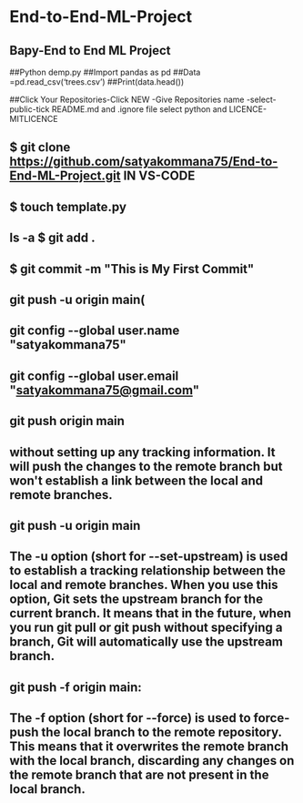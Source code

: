 # End-to-End-ML-Project
## Bapy-End to End ML Project
##Python demp.py 
##Import pandas as pd
##Data =pd.read_csv(‘trees.csv’)
##Print(data.head())

##Click Your Repositories-Click NEW  -Give  Repositories name -select-public-tick README.md and .ignore file select python and LICENCE-MITLICENCE 
##	$ git clone https://github.com/satyakommana75/End-to-End-ML-Project.git IN VS-CODE
##	$ touch template.py
##	
## ls -a	$ git add .
##	$ git commit -m "This is My First Commit"
##	git push -u origin main(    
##	 git config --global user.name "satyakommana75"
##	git config --global user.email "satyakommana75@gmail.com" 


##	git push origin main 
## without setting up any tracking information. It will push the changes to the remote branch but won't establish a link between the local and remote branches.


 ## git push -u origin main      
## The -u option (short for --set-upstream) is used to establish a tracking relationship between the local and remote branches. When you use this option, Git sets the upstream branch for the current branch. It means that in the future, when you run git pull or git push without specifying a branch, Git will automatically use the upstream branch.
## git push -f origin main:
## The -f option (short for --force) is used to force-push the local branch to the remote repository. This means that it overwrites the remote branch with the local branch, discarding any changes on the remote branch that are not present in the local branch.
